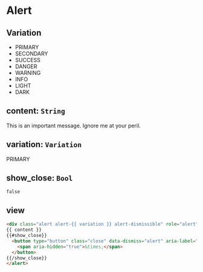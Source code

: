 # Alert

## Variation

- PRIMARY
- SECONDARY
- SUCCESS
- DANGER
- WARNING
- INFO
- LIGHT
- DARK

## content: `String`

This is an important message. Ignore me at your peril.

## variation: `Variation`

PRIMARY

## show_close: `Bool`

```
false
```

## view

```html
<div class="alert alert-{{ variation }} alert-dismissible" role="alert">
{{ content }}
{{#show_close}}
  <button type="button" class="close" data-dismiss="alert" aria-label="Close">
    <span aria-hidden="true">&times;</span>
  </button>
{{/show_close}}
</alert>
```
